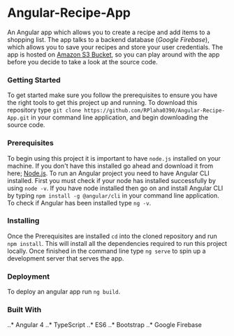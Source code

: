 # Angular-Recipe-App

An Angular app which allows you to create a recipe and add items to a shopping list. The app talks to a backend database (_Google Firebase_), which allows you to save your recipes and store your user credentials. The app is hosted on [Amazon S3 Bucket](http://angular-recipe-book.s3-website.eu-west-2.amazonaws.com/), so you can play around with the app before you decide to take a look at the source code.  

### Getting Started

To get started make sure you follow the prerequisites to ensure you have the right tools to get this project up and running. To download this repository type ```git clone https://github.com/RPlaha0390/Angular-Recipe-App.git``` in your command line application, and begin downloading the source code. 


### Prerequisites

To begin using this project it is important to have ```node.js``` installed on your machine. If you don't have this installed go ahead and download it from here; [Node.js](https://nodejs.org). To run an Angular project you need to have Angular CLI installed. First you must check if your node has installed successfully by using ```node -v```. If you have node installed then go on and install Angular CLI by typing ```npm install -g @angular/cli``` in your command line application. To check if Angular has been installed type ```ng -v```. 

### Installing

Once the Prerequisites are installed `cd` into the cloned repository and run `npm install`. This will install all the dependencies required to run this project locally. Once finished in the command line type `ng serve` to spin up a development server that serves the app.  

### Deployment ###

To deploy an angular app run ```ng build```. 

### Built With ###

..* Angular 4
..* TypeScript
..* ES6
..* Bootstrap
..* Google Firebase

